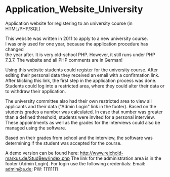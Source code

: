 # Application_Website_University
Application website for registering to an university course (in HTML/PHP/SQL)

This website was written in 2011 to apply to a new university course.  
I was only used for one year, because the application procedure has changed  
the year after. It is very old-school PHP. However, it still runs under PHP 7.3.7.
The website and all PHP comments are in German!

Using this website students could register for the university course. After editing
their personal data they received an email with a confirmation link. After klicking 
this link, the first step in the application process was done. Students could log
into a restricted area, where they could alter their data or to withdraw their 
application.

The university committee also had their own restricted area to view all applicants and their 
data ("Admin Login" link in the footer). Based on the students grades a number was calculated. 
In case that number was greater than a defined threshold, students were invited for
a personal interview. These appointments as well as the grades for the interviews could also be 
managed using the software.

Based on their grades from school and the interview, the software was 
determining if the student was accepted for the course.

A demo version can be found here: http://www.reichold-markus.de/StudBew/index.php
The link for the administration area is in the footer (Admin Login). For login use 
the following credentials: Email: admin@a.de; PW: 11111111


